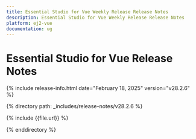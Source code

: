 ```yaml
---
title: Essential Studio for Vue Weekly Release Release Notes  
description: Essential Studio for Vue Weekly Release Release Notes  
platform: ej2-vue
documentation: ug
---
```


# Essential Studio for Vue  Release Notes  

{% include release-info.html date="February 18, 2025"  version="v28.2.6" %}

{% directory path: _includes/release-notes/v28.2.6 %}

{% include {{file.url}} %}

{% enddirectory %}
